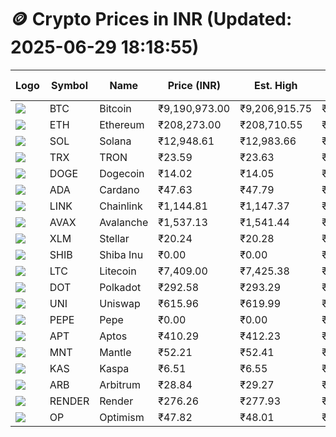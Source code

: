 # 🪙 Crypto Prices in INR (Updated: 2025-06-29 18:18:55)

| Logo | Symbol | Name       | Price (INR) | Est. High | Est. Low | Gross Profit | Fees | Net Profit | ROI % |
|------|--------|------------|-------------|-----------|----------|---------------|------|-------------|--------|
| ![](https://coin-images.coingecko.com/coins/images/1/large/bitcoin.png?1696501400) | BTC    | Bitcoin    | ₹9,190,973.00 | ₹9,206,915.75 | ₹9,175,030.25 | ₹347.52 | ₹200.00 | ₹147.52 | 0.15% |
| ![](https://coin-images.coingecko.com/coins/images/279/large/ethereum.png?1696501628) | ETH    | Ethereum   | ₹208,273.00 | ₹208,710.55 | ₹207,835.45 | ₹421.05 | ₹200.00 | ₹221.05 | 0.22% |
| ![](https://coin-images.coingecko.com/coins/images/4128/large/solana.png?1718769756) | SOL    | Solana     | ₹12,948.61 | ₹12,983.66 | ₹12,913.56 | ₹542.87 | ₹200.00 | ₹342.87 | 0.34% |
| ![](https://coin-images.coingecko.com/coins/images/1094/large/tron-logo.png?1696502193) | TRX    | TRON       | ₹23.59 | ₹23.63 | ₹23.55 | ₹356.72 | ₹200.00 | ₹156.72 | 0.16% |
| ![](https://coin-images.coingecko.com/coins/images/5/large/dogecoin.png?1696501409) | DOGE   | Dogecoin   | ₹14.02 | ₹14.05 | ₹13.99 | ₹407.39 | ₹200.00 | ₹207.39 | 0.21% |
| ![](https://coin-images.coingecko.com/coins/images/975/large/cardano.png?1696502090) | ADA    | Cardano    | ₹47.63 | ₹47.79 | ₹47.47 | ₹657.20 | ₹200.00 | ₹457.20 | 0.46% |
| ![](https://coin-images.coingecko.com/coins/images/877/large/chainlink-new-logo.png?1696502009) | LINK   | Chainlink  | ₹1,144.81 | ₹1,147.37 | ₹1,142.25 | ₹448.59 | ₹200.00 | ₹248.59 | 0.25% |
| ![](https://coin-images.coingecko.com/coins/images/12559/large/Avalanche_Circle_RedWhite_Trans.png?1696512369) | AVAX   | Avalanche  | ₹1,537.13 | ₹1,541.44 | ₹1,532.82 | ₹561.90 | ₹200.00 | ₹361.90 | 0.36% |
| ![](https://coin-images.coingecko.com/coins/images/100/large/fmpFRHHQ_400x400.jpg?1735231350) | XLM    | Stellar    | ₹20.24 | ₹20.28 | ₹20.20 | ₹430.77 | ₹200.00 | ₹230.77 | 0.23% |
| ![](https://coin-images.coingecko.com/coins/images/11939/large/shiba.png?1696511800) | SHIB   | Shiba Inu  | ₹0.00 | ₹0.00 | ₹0.00 | ₹495.88 | ₹200.00 | ₹295.88 | 0.30% |
| ![](https://coin-images.coingecko.com/coins/images/2/large/litecoin.png?1696501400) | LTC    | Litecoin   | ₹7,409.00 | ₹7,425.38 | ₹7,392.62 | ₹443.19 | ₹200.00 | ₹243.19 | 0.24% |
| ![](https://coin-images.coingecko.com/coins/images/12171/large/polkadot.png?1696512008) | DOT    | Polkadot   | ₹292.58 | ₹293.29 | ₹291.87 | ₹484.11 | ₹200.00 | ₹284.11 | 0.28% |
| ![](https://coin-images.coingecko.com/coins/images/12504/large/uniswap-logo.png?1720676669) | UNI    | Uniswap    | ₹615.96 | ₹619.99 | ₹611.93 | ₹1,316.82 | ₹200.00 | ₹1,116.82 | 1.12% |
| ![](https://coin-images.coingecko.com/coins/images/29850/large/pepe-token.jpeg?1696528776) | PEPE   | Pepe       | ₹0.00 | ₹0.00 | ₹0.00 | ₹830.99 | ₹200.00 | ₹630.99 | 0.63% |
| ![](https://coin-images.coingecko.com/coins/images/26455/large/aptos_round.png?1696525528) | APT    | Aptos      | ₹410.29 | ₹412.23 | ₹408.35 | ₹951.40 | ₹200.00 | ₹751.40 | 0.75% |
| ![](https://coin-images.coingecko.com/coins/images/30980/large/Mantle-Logo-mark.png?1739213200) | MNT    | Mantle     | ₹52.21 | ₹52.41 | ₹52.01 | ₹778.73 | ₹200.00 | ₹578.73 | 0.58% |
| ![](https://coin-images.coingecko.com/coins/images/25751/large/kaspa-icon-exchanges.png?1696524837) | KAS    | Kaspa      | ₹6.51 | ₹6.55 | ₹6.47 | ₹1,298.70 | ₹200.00 | ₹1,098.70 | 1.10% |
| ![](https://coin-images.coingecko.com/coins/images/16547/large/arb.jpg?1721358242) | ARB    | Arbitrum   | ₹28.84 | ₹29.27 | ₹28.41 | ₹3,009.24 | ₹200.00 | ₹2,809.24 | 2.81% |
| ![](https://coin-images.coingecko.com/coins/images/11636/large/rndr.png?1696511529) | RENDER | Render     | ₹276.26 | ₹277.93 | ₹274.59 | ₹1,217.09 | ₹200.00 | ₹1,017.09 | 1.02% |
| ![](https://coin-images.coingecko.com/coins/images/25244/large/Optimism.png?1696524385) | OP     | Optimism   | ₹47.82 | ₹48.01 | ₹47.63 | ₹793.60 | ₹200.00 | ₹593.60 | 0.59% |
